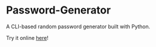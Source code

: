 # Password-Generator
A CLI-based random password generator built with Python.

  Try it online [here](https://replit.com/@gurbax/Password-Generator?v=1)!
